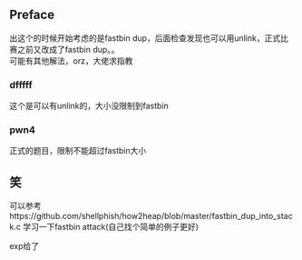 
## Preface

出这个的时候开始考虑的是fastbin dup，后面检查发现也可以用unlink，正式比赛之前又改成了fastbin dup。。<br>
可能有其他解法，orz，大佬求指教<br>


### dfffff

这个是可以有unlink的，大小没限制到fastbin

### pwn4

正式的题目，限制不能超过fastbin大小

## 笑

可以参考https://github.com/shellphish/how2heap/blob/master/fastbin_dup_into_stack.c
学习一下fastbin attack(自己找个简单的例子更好)<br>

exp给了

